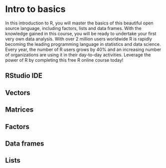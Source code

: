 # Intro to basics

In this introduction to R, you will master the basics of this beautiful open source language, including factors, lists and data frames. With the knowledge gained in this course, you will be ready to undertake your first very own data analysis. With over 2 million users worldwide R is rapidly becoming the leading programming language in statistics and data science. Every year, the number of R users grows by 40% and an increasing number of organizations are using it in their day-to-day activities. Leverage the power of R by completing this free R online course today!

## RStudio IDE


## Vectors

## Matrices

## Factors

## Data frames

## Lists
